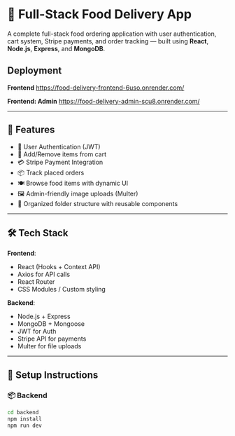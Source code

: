 # 🍔 Full-Stack Food Delivery App

A complete full-stack food ordering application with user authentication, cart system, Stripe payments, and order tracking — built using **React**, **Node.js**, **Express**, and **MongoDB**.

## Deployment
  **Frontend**
  https://food-delivery-frontend-6uso.onrender.com/

  **Frontend: Admin**
  https://food-delivery-admin-scu8.onrender.com/

---

## 🚀 Features

- 🔐 User Authentication (JWT)
- 🛒 Add/Remove items from cart
- 💳 Stripe Payment Integration
- 📦 Track placed orders
- 🍽️ Browse food items with dynamic UI
- 🖼️ Admin-friendly image uploads (Multer)
- 📁 Organized folder structure with reusable components

---

## 🛠️ Tech Stack

**Frontend**:  
- React (Hooks + Context API)  
- Axios for API calls  
- React Router  
- CSS Modules / Custom styling

**Backend**:  
- Node.js + Express  
- MongoDB + Mongoose  
- JWT for Auth  
- Stripe API for payments  
- Multer for file uploads  

---

## 🔧 Setup Instructions

### 📦 Backend

```bash
cd backend
npm install
npm run dev
